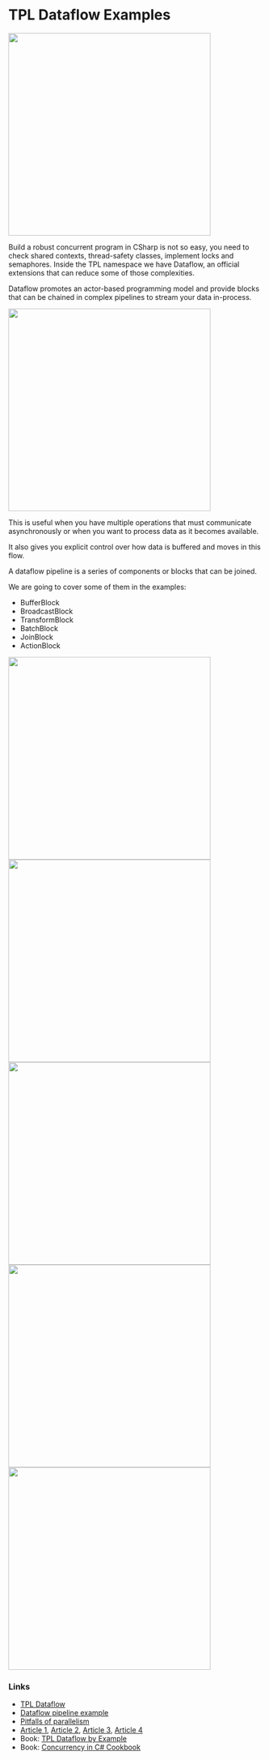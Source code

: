 # TPL Dataflow Examples

<img src="https://user-images.githubusercontent.com/86239515/194308617-5c2b0c70-5077-4547-947f-1a83bfc98db6.png" width="400">

Build a robust concurrent program in CSharp is not so easy, you need to check shared contexts, 
thread-safety classes, implement locks and semaphores.
Inside the TPL namespace we have Dataflow, an official extensions that can reduce some of those 
complexities. 

Dataflow promotes an actor-based programming model and provide blocks that can be chained in complex 
pipelines to stream your data in-process.

<img src="https://user-images.githubusercontent.com/86239515/194308153-dfd66a99-e9e9-45e5-bc3a-2fb0daf355ab.png" width="400">

This is useful when you have multiple operations that must communicate asynchronously 
or when you want to process data as it becomes available.

It also gives you explicit control over how data is buffered and moves in this flow.

A dataflow pipeline is a series of components or blocks that can be joined.

We are going to cover some of them in the examples:
- BufferBlock
- BroadcastBlock
- TransformBlock
- BatchBlock
- JoinBlock
- ActionBlock

<img src="https://user-images.githubusercontent.com/86239515/194307632-1eb81779-7593-46b5-a873-1d225db5a11d.png" width="400">
<img src="https://user-images.githubusercontent.com/86239515/194307662-6eb8d4a7-c950-4d7a-aa93-8342fa87d111.png" width="400">
<img src="https://user-images.githubusercontent.com/86239515/194307647-86e68d8f-ddc8-4b38-87f4-062355a699e8.png" width="400">
<img src="https://user-images.githubusercontent.com/86239515/194307593-08ed96f4-7fe5-4211-8ea8-9f423ae2d3f5.png" width="400">
<img src="https://user-images.githubusercontent.com/86239515/194307575-35903ee4-28b3-4875-9db0-865984842933.png" width="400">

### Links
- [TPL Dataflow](https://learn.microsoft.com/en-us/dotnet/standard/parallel-programming/dataflow-task-parallel-library)
- [Dataflow pipeline example](https://learn.microsoft.com/en-us/dotnet/standard/parallel-programming/walkthrough-creating-a-dataflow-pipeline?source=recommendations)
- [Pitfalls of parallelism](https://learn.microsoft.com/en-us/dotnet/standard/parallel-programming/potential-pitfalls-in-data-and-task-parallelism)
- [Article 1](https://michaelscodingspot.com/pipeline-pattern-tpl-dataflow), 
  [Article 2](https://hamidmosalla.com/2018/08/04/what-is-tpl-dataflow-in-net-and-when-should-we-use-it),
  [Article 3](https://jack-vanlightly.com/blog/2018/4/18/processing-pipelines-series-tpl-dataflow),
  [Article 4](https://blog.wedport.co.uk/2020/06/22/data-processing-pipelines-with-tpl-dataflow-in-c-net-core)
- Book: [TPL Dataflow by Example](https://www.amazon.com/TPL-Dataflow-Example-Reactive-Programming/dp/1499149352)
- Book: [Concurrency in C# Cookbook](https://www.amazon.com/Concurrency-Cookbook-Asynchronous-Multithreaded-Programming/dp/149205450X)
